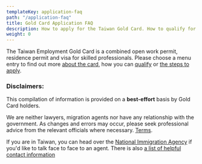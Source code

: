```yaml
---
templateKey: application-faq
path: "/application-faq"
title: Gold Card Application FAQ
description: How to apply for the Taiwan Gold Card. How to qualify for the Taiwan Gold Card. What is the application process? How long does it take? What does "Professional Review by Workforce Development Agency" mean?
weight: 0
---
```


The Taiwan Employment Gold Card is a combined open work permit, residence permit and visa for
skilled professionals. Please choose a menu entry to find out more [about the card](/application-faq/what-is-taiwan-gold-card/),
how you can [qualify](/application-faq/qualifications/) or [the steps to apply](/application-faq/application/).

### Disclaimers:

This compilation of information is provided on a **best-effort** basis by Gold Card holders.

We are neither lawyers, migration agents nor have any relationship with the government.
As changes and errors may occur, please seek professional advice from the relevant officials where necessary.
[Terms](/terms).

If you are in Taiwan, you can head over the [National Immigration Agency](https://www.immigration.gov.tw/5475/5478/141386/127061/127076/)
if you'd like to talk face to face to an agent. There is also [a list of helpful contact information](/application-faq/application/#who-can-i-talk-to-about-this)
